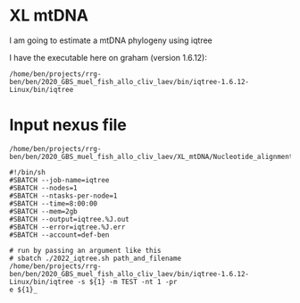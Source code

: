 # XL mtDNA
I am going to estimate a mtDNA phylogeny using iqtree

I have the executable here on graham (version 1.6.12):
```
/home/ben/projects/rrg-ben/ben/2020_GBS_muel_fish_allo_cliv_laev/bin/iqtree-1.6.12-Linux/bin/iqtree
```

# Input nexus file
```
/home/ben/projects/rrg-ben/ben/2020_GBS_muel_fish_allo_cliv_laev/XL_mtDNA/Nucleotide_alignment_X.laevis_nodups_alllocalitiesknown.nex
```
```
#!/bin/sh
#SBATCH --job-name=iqtree
#SBATCH --nodes=1
#SBATCH --ntasks-per-node=1
#SBATCH --time=8:00:00
#SBATCH --mem=2gb
#SBATCH --output=iqtree.%J.out
#SBATCH --error=iqtree.%J.err
#SBATCH --account=def-ben

# run by passing an argument like this
# sbatch ./2022_iqtree.sh path_and_filename
/home/ben/projects/rrg-ben/ben/2020_GBS_muel_fish_allo_cliv_laev/bin/iqtree-1.6.12-Linux/bin/iqtree -s ${1} -m TEST -nt 1 -pr
e ${1}_
```
